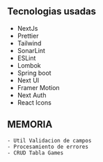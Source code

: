 ## Tecnologias usadas

- NextJs
- Prettier
- Tailwind
- SonarLint
- ESLint
- Lombok
- Spring boot
- Next UI
- Framer Motion
- Next Auth
- React Icons

## MEMORIA

    - Util Validacion de campos
    - Procesamiento de errores
    - CRUD Tabla Games
